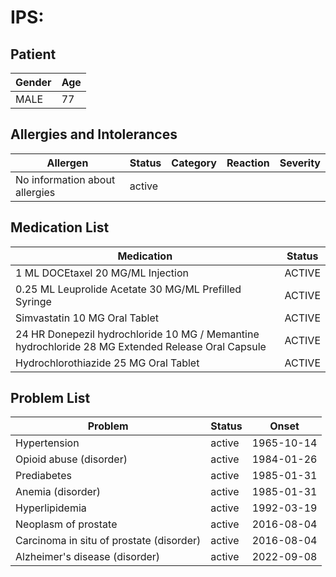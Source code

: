 # IPS:

## Patient

|Gender|Age|
|---|---|
|MALE|77|

## Allergies and Intolerances

|Allergen|Status|Category|Reaction|Severity|
|---|---|---|---|---|
|No information about allergies|active||||

## Medication List

|Medication|Status|
|---|---|
|1 ML DOCEtaxel 20 MG/ML Injection|ACTIVE|
|0.25 ML Leuprolide Acetate 30 MG/ML Prefilled Syringe|ACTIVE|
|Simvastatin 10 MG Oral Tablet|ACTIVE|
|24 HR Donepezil hydrochloride 10 MG / Memantine hydrochloride 28 MG Extended Release Oral Capsule|ACTIVE|
|Hydrochlorothiazide 25 MG Oral Tablet|ACTIVE|

## Problem List

|Problem|Status|Onset|
|---|---|---|
|Hypertension|active|1965-10-14|
|Opioid abuse (disorder)|active|1984-01-26|
|Prediabetes|active|1985-01-31|
|Anemia (disorder)|active|1985-01-31|
|Hyperlipidemia|active|1992-03-19|
|Neoplasm of prostate|active|2016-08-04|
|Carcinoma in situ of prostate (disorder)|active|2016-08-04|
|Alzheimer's disease (disorder)|active|2022-09-08|
